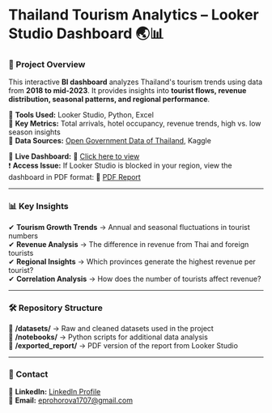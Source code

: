 # Thailand Tourism Analytics – Looker Studio Dashboard 🌏📊  

### 📌 Project Overview  
This interactive **BI dashboard** analyzes Thailand's tourism trends using data from **2018 to mid-2023**. It provides insights into **tourist flows, revenue distribution, seasonal patterns, and regional performance**.  

🔹 **Tools Used:** Looker Studio, Python, Excel  
🔹 **Key Metrics:** Total arrivals, hotel occupancy, revenue trends, high vs. low season insights  
🔹 **Data Sources:** [Open Government Data of Thailand](https://data.go.th), Kaggle   

🚀 **Live Dashboard:** 🔗 [Click here to view](https://lookerstudio.google.com/s/vbXNoV75iZY)        
❗ **Access Issue:** If Looker Studio is blocked in your region, view the dashboard in PDF format: 🔗 [PDF Report](exported_report/Thai_tourism_report.pdf)       

---

### 📊 Key Insights  

✔ **Tourism Growth Trends** → Annual and seasonal fluctuations in tourist numbers  
✔ **Revenue Analysis** → The difference in revenue from Thai and foreign tourists  
✔ **Regional Insights** → Which provinces generate the highest revenue per tourist?  
✔ **Correlation Analysis** → How does the number of tourists affect revenue?  

---

### 🛠 Repository Structure  
📂 **/datasets/** → Raw and cleaned datasets used in the project  
📂 **/notebooks/** → Python scripts for additional data analysis  
📂 **/exported_report/** → PDF version of the report from Looker Studio  

---

### 📩 Contact  
💼 **LinkedIn:** [LinkedIn Profile](www.linkedin.com/in/eprokhorova)  
📧 **Email:** eprohorova1707@gmail.com  
